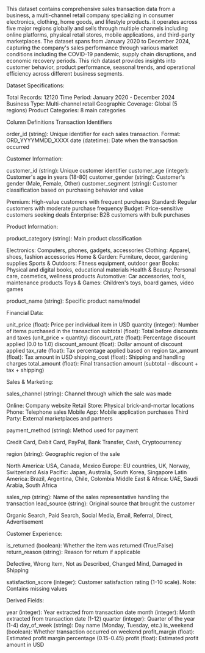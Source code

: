 This dataset contains comprehensive sales transaction data from a business, a multi-channel retail company specializing in consumer electronics, clothing, home goods, and lifestyle products. it operates across five major regions globally and sells through multiple channels including online platforms, physical retail stores, mobile applications, and third-party marketplaces.
The dataset spans from January 2020 to December 2024, capturing the company's sales performance through various market conditions including the COVID-19 pandemic, supply chain disruptions, and economic recovery periods. This rich dataset provides insights into customer behavior, product performance, seasonal trends, and operational efficiency across different business segments.

Dataset Specifications:


Total Records: 12120 
Time Period: January 2020 - December 2024
Business Type: Multi-channel retail
Geographic Coverage: Global (5 regions)
Product Categories: 8 main categories


Column Definitions
Transaction Identifiers

order_id (string): Unique identifier for each sales transaction. Format: ORD_YYYYMMDD_XXXX
date (datetime): Date when the transaction occurred

Customer Information:

customer_id (string): Unique customer identifier
customer_age (integer): Customer's age in years (18-80)
customer_gender (string): Customer's gender (Male, Female, Other)
customer_segment (string): Customer classification based on purchasing behavior and value

Premium: High-value customers with frequent purchases
Standard: Regular customers with moderate purchase frequency
Budget: Price-sensitive customers seeking deals
Enterprise: B2B customers with bulk purchases



Product Information:

product_category (string): Main product classification

Electronics: Computers, phones, gadgets, accessories
Clothing: Apparel, shoes, fashion accessories
Home & Garden: Furniture, decor, gardening supplies
Sports & Outdoors: Fitness equipment, outdoor gear
Books: Physical and digital books, educational materials
Health & Beauty: Personal care, cosmetics, wellness products
Automotive: Car accessories, tools, maintenance products
Toys & Games: Children's toys, board games, video games


product_name (string): Specific product name/model

Financial Data:

unit_price (float): Price per individual item in USD
quantity (integer): Number of items purchased in the transaction
subtotal (float): Total before discounts and taxes (unit_price × quantity)
discount_rate (float): Percentage discount applied (0.0 to 1.0)
discount_amount (float): Dollar amount of discount applied
tax_rate (float): Tax percentage applied based on region
tax_amount (float): Tax amount in USD
shipping_cost (float): Shipping and handling charges
total_amount (float): Final transaction amount (subtotal - discount + tax + shipping)

Sales & Marketing:

sales_channel (string): Channel through which the sale was made

Online: Company website
Retail Store: Physical brick-and-mortar locations
Phone: Telephone sales
Mobile App: Mobile application purchases
Third Party: External marketplaces and partners


payment_method (string): Method used for payment

Credit Card, Debit Card, PayPal, Bank Transfer, Cash, Cryptocurrency


region (string): Geographic region of the sale

North America: USA, Canada, Mexico
Europe: EU countries, UK, Norway, Switzerland
Asia Pacific: Japan, Australia, South Korea, Singapore
Latin America: Brazil, Argentina, Chile, Colombia
Middle East & Africa: UAE, Saudi Arabia, South Africa


sales_rep (string): Name of the sales representative handling the transaction
lead_source (string): Original source that brought the customer

Organic Search, Paid Search, Social Media, Email, Referral, Direct, Advertisement



Customer Experience:

is_returned (boolean): Whether the item was returned (True/False)
return_reason (string): Reason for return if applicable

Defective, Wrong Item, Not as Described, Changed Mind, Damaged in Shipping


satisfaction_score (integer): Customer satisfaction rating (1-10 scale). Note: Contains missing values

Derived Fields:

year (integer): Year extracted from transaction date
month (integer): Month extracted from transaction date (1-12)
quarter (integer): Quarter of the year (1-4)
day_of_week (string): Day name (Monday, Tuesday, etc.)
is_weekend (boolean): Whether transaction occurred on weekend
profit_margin (float): Estimated profit margin percentage (0.15-0.45)
profit (float): Estimated profit amount in USD
